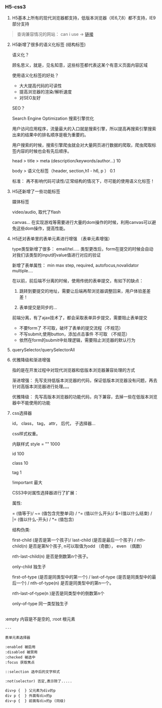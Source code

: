 ### H5-css3

1. H5基本上所有的现代浏览器都支持，低版本浏览器（IE6,7,8）都不支持，IE9部分支持

> 查询兼容情况的网站： can i use -> [链接](https://caniuse.com/)

2. H5新增了很多的语义化标签 (结构标签)

   语义化？

   顾名思义，就是，见名知意，这些标签都代表这某个有意义页面内容区域

   使用语义化标签的好处？

   * 大大提高代码的可读性
   * 提高浏览器的渲染/解析速度
   * 对SEO友好

   SEO？

   Search Engine Optimization 搜索引擎优化

   用户访问应用程序，流量最大的入口就是搜索引擎，所以提高再搜索引擎搜索出来的结果中的排名顺序是极为重要的。

   用户搜索的时候，搜索引擎爬虫就会对大量网页进行数据的爬取，爬虫爬取标签内容的时候也会有先后顺序。

    head > title > meta (description/keywords/author...) 10

    body > 语义化标签（header, section,h1 - h6, p ） 0.1

    标准： 再不影响代码可读性/正常结构的情况下，尽可能的使用语义化标签！

3. H5还新增了一些功能标签

    媒体标签

    video/audio, 取代了flash

    canvas... 在实现游戏等需要进行大量的dom操作的时候，利用canvas可以避免这些dom操作，提高性能。

4. H5还对表单里的表单元素进行增强  （表单元素增强）

    type类型新增了很多： email/tel..... 类型更改后，form在提交的时候会自动对我们该类型的input的value值进行对应的验证
    
    新增了表单属性： min max step, required, autofocus,novalidator multiple....


    在以前，前后端不分离的时候，使用传统的表单提交，有如下的缺点：
    
    1. 跳转到要提交的地址，需要让后端再帮浏览器调整回来，用户体验差差差！
    
    2. 表单提交是同步的... 
    
    前端分离，有了ajax技术了，都会采取表单异步提交，需要阻止表单提交
    
    * 不要form了 不可取，破坏了表单的提交流程（不规范）
    * 不写submit,使用button，添加点击事件 不可取 （不规范）
    * 依然在form的submit中处理逻辑，需要阻止浏览器的默认行为



5. querySelector/querySelectorAll

6. 优雅降级和渐进增强

    指的是在开发过程中对现代浏览器和低版本浏览器兼容处理的方式

    渐进增强： 先写支持低版本浏览器的代码，保证低版本浏览器没有问题，再去针对高版本浏览器进行处理。。。

    优雅降级： 先写高版本浏览器的功能代码，向下兼容，去掉一些在低版本浏览器中不能使用的功能


7. css选择器

    id， class， tag， attr， 后代， 子选择器...

    css样式权重。

    内联样式  style = ""    1000

    id                     100

    class                   10

    tag                     1

    !important              最大


    CSS3中对属性选择器进行了扩展：
    
    属性:
    
    = (值等于)/ ~= (值包含完整单词) / ^= (值以什么开头)/ $=(值以什么结束) / |= (值以什么-开头) / *= (值包含)
    
    结构伪类:
    
    first-child (是否是第一个孩子)/ last-child (是否是最后一个孩子) / nth-child(n) 是否是第N个孩子, n可以取值为odd （奇数）， even （偶数）
    
    nth-last-child(n) 是否是倒数第n个孩子。
    
    only-child 独生子


    first-of-type (是否是同类型中的第一个) / last-of-type (是否是同类型中的最后一个) / nth-of-type(n) 是否是同类型中的第n一个。
    
    nth-last-of-type(n )是否是同类型中的倒数第n个
    
    only-of-type  同一类型独生子


​    
    :empty 内容是不是空的, :root 根元素


    ---
    
    表单元素选择器
    
    :enabled 被启用
    :disabled 被禁用
    :checked 被选中
    :focus 获取焦点
    
    ::selection 选中后的文字样式
    
    :not(selector) 否定,表示除了.....
    
    div>p {  } 父元素为div的p
    div p {  } 外面有div的p
    div~p {  } 前面有div的p (同级)



